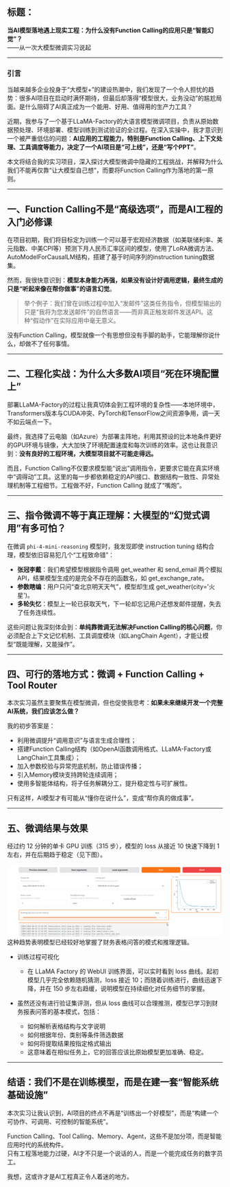 ## 标题：

**当AI模型落地遇上现实工程：为什么没有Function Calling的应用只是“智能幻觉”？**  
——从一次大模型微调实习说起

* * *

### 引言

当越来越多企业投身于“大模型+”的建设热潮中，我们发现了一个令人担忧的趋势：很多AI项目在启动时满怀期待，但最后却落得“模型很大，业务没动”的尴尬局面。是什么阻碍了AI真正成为一个能用、好用、值得用的生产力工具？

近期，我参与了一个基于LLaMA-Factory的大语言模型微调项目，负责从原始数据预处理、环境部署、模型训练到测试验证的全过程。在深入实操中，我才意识到一个被严重低估的问题：**AI应用的工程能力，特别是Function Calling、上下文处理、工具调度等能力，决定了一个AI项目是“可上线”，还是“写个PPT”**。

本文将结合我的实习项目，深入探讨大模型微调中隐藏的工程挑战，并解释为什么我们不能再仅靠“让大模型自己想”，而要将Function Calling作为落地的第一原则。

* * *

## 一、Function Calling不是“高级选项”，而是AI工程的入门必修课

在项目初期，我们将目标定为训练一个可以基于宏观经济数据（如美联储利率、美元指数、中美CPI等）预测下月人民币汇率区间的模型，使用了LoRA微调方法、AutoModelForCausalLM结构，搭建了基于时间序列的instruction tuning数据集。

然而，我很快意识到：**模型本身能力再强，如果没有设计好调用逻辑，最终生成的只是“听起来像在帮你做事”的语言幻觉**。

> 举个例子：我们曾在训练过程中加入“发邮件”这类任务指令，但模型输出的只是“我将为您发送邮件”的自然语言——而非真正触发邮件发送API。这种“假动作”在实际应用中毫无意义。

没有Function Calling，模型就像一个有思想但没有手脚的助手，它能理解你说什么，却做不了任何事情。

* * *

## 二、工程化实战：为什么大多数AI项目“死在环境配置上”

部署LLaMA-Factory的过程让我真切体会到工程环境的复杂性——本地环境中，Transformers版本与CUDA冲突、PyTorch和TensorFlow之间资源争用，调一天不如云端点一下。

最终，我选择了云电脑（如Azure）为部署主阵地，利用其预设的比本地条件更好的GPU环境与镜像，大大加快了环境配置速度和每次训练的效率。这也让我意识到：**没有良好的工程环境，大模型项目就不可能走得远。**

而且，Function Calling不仅要求模型能“说出”调用指令，更要求它能在真实环境中“调得动”工具。这里的每一步都依赖稳定的API接口、数据结构一致性、异常处理机制等工程细节。工程做不好，Function Calling 就成了“嘴炮”。

* * *

## 三、指令微调不等于真正理解：大模型的“幻觉式调用”有多可怕？

在微调 `phi-4-mini-reasoning` 模型时，我发现即使 instruction tuning 结构合理，模型依旧容易犯几个“工程致命错”：

- **张冠李戴**：我们希望模型根据指令调用 get\_weather 和 send\_email 两个模拟API，结果模型生成的是完全不存在的函数名，如 get\_exchange\_rate。
- **参数瞎编**：用户只问“查北京明天天气”，模型却生成 get\_weather(city='火星')。
- **多轮失忆**：模型上一轮已获取天气，下一轮却忘记用户还想发邮件提醒，失去了任务连续性。

这些问题让我深刻体会到：**单纯靠微调无法解决Function Calling的核心问题**，你必须配合上下文记忆机制、工具调度模块（如LangChain Agent），才能让模型“既能理解，又能操作”。

* * *

## 四、可行的落地方式：微调 + Function Calling + Tool Router

本次实习虽然主要聚焦在模型微调，但也促使我思考：**如果未来继续开发一个完整AI系统，我们应该怎么做？**

我的初步答案是：

- 利用微调提升“调用意识”与语言生成合理性；
- 搭建Function Calling结构（如OpenAI函数调用格式、LLaMA-Factory或LangChain工具集成）；
- 加入参数校验与异常兜底机制，防止错误传播；
- 引入Memory模块支持跨轮连续调用；
- 使用多智能体结构，将子任务解耦分工，提升稳定性与可扩展性。

只有这样，AI模型才有可能从“懂你在说什么”，变成“帮你真的做成事”。

* * *

## 五、微调结果与效果

经过约 12 分钟的单卡 GPU 训练（315 步），模型的 loss 从接近 10 快速下降到 1 左右，并在后期趋于稳定（见下图）。

![训练 Loss 曲线](./屏幕截图%202025-08-03%20235737.png)<br>
这种趋势表明模型已经较好地掌握了财务表格问答的模式和推理逻辑。

- 训练过程可视化
  - 在 LLaMA Factory 的 WebUI 训练界面，可以实时看到 loss 曲线。起初模型几乎完全依赖随机猜测，loss 接近 10；而随着训练进行，曲线迅速下降，并在 150 步左右趋缓，说明模型在持续细化对任务细节的掌握。
- 虽然还没有进行验证集评测，但从 loss 曲线可以合理推测，模型已学习到财务报表问答的基本模式，包括：

  - 如何解析表格结构与文字说明
  - 如何根据年份、类别等条件筛选数据
  - 如何将提取结果按指定格式输出
  - 这意味着在相似任务上，它的回答应该比原始模型更加准确、稳定。

* * *

## 结语：我们不是在训练模型，而是在建一套“智能系统基础设施”

本次实习让我认识到，AI项目的终点不再是“训练出一个好模型”，而是“构建一个可协作、可调用、可控制的智能系统”。

Function Calling、Tool Calling、Memory、Agent，这些不是加分项，而是智能应用时代的系统构件。  
只有工程落地能力过硬，AI才不只是一个说话的人，而是一个能完成任务的数字员工。

我想，这或许才是AI工程真正令人着迷的地方。
